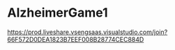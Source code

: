 # AlzheimerGame1
https://prod.liveshare.vsengsaas.visualstudio.com/join?66F572D0DEA1823B7EEF008B28774CEC884D
